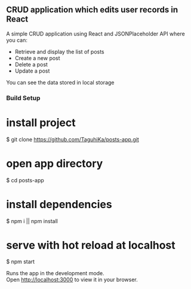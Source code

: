 ## CRUD application which edits user records in React

A simple CRUD application using React and JSONPlaceholder API where you can:

* Retrieve and display the list of posts
* Create a new post
* Delete a post
* Update a post

You can see the data stored in local storage


### Build Setup

# install project
$ git clone https://github.com/TaguhiKa/posts-app.git

# open app directory
$ cd posts-app

# install dependencies
$ npm i || npm install

# serve with hot reload at localhost
$ npm start

Runs the app in the development mode.\
Open [http://localhost:3000](http://localhost:3000) to view it in your browser.






